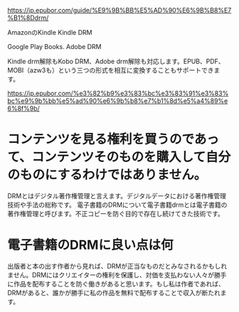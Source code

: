 https://jp.epubor.com/guide/%E9%9B%BB%E5%AD%90%E6%9B%B8%E7%B1%8Ddrm/

AmazonのKindle Kindle DRM

Google Play Books. Adobe DRM

Kindle drm解除もKobo DRM、Adobe drm解除も対応します。EPUB、PDF、MOBI（azw3も）という三つの形式を相互に変換することもサポートできます。

https://jp.epubor.com/%e3%82%b9%e3%83%bc%e3%83%91%e3%83%bc%e9%9b%bb%e5%ad%90%e6%9b%b8%e7%b1%8d%e5%a4%89%e6%8f%9b/

# コンテンツを見る権利を買うのであって、コンテンツそのものを購入して自分のものにするわけではありません。
DRMとはデジタル著作権管理と言えます。デジタルデータにおける著作権管理技術や手法の総称です。
電子書籍のDRMについて電子書籍drmとは電子書籍の著作権管理と呼びます。不正コピーを防ぐ目的で存在し続けてきた技術です。

# 電子書籍のDRMに良い点は何
出版者と本の出す作者から見れば、DRMが正当なものだとみなされるかもしれません。DRMにはクリエイターの権利を保護し、対価を支払わない人々が勝手に作品を配布することを防ぐ働きがあると思います。もし私は作者であれば、DRMがあると、誰かが勝手に私の作品を無料で配布することで収入が断たれます。
